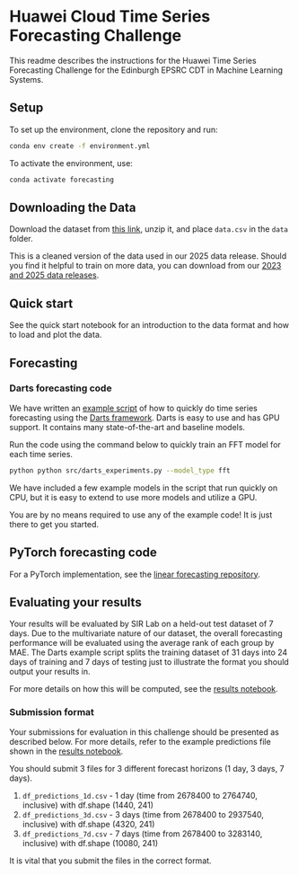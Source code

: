 # Huawei Cloud Time Series Forecasting Challenge

This readme describes the instructions for the Huawei Time Series Forecasting Challenge for the Edinburgh EPSRC CDT in Machine Learning Systems.

## Setup

To set up the environment, clone the repository and run:

```bash
conda env create -f environment.yml
```

To activate the environment, use:

```bash
conda activate forecasting
```

## Downloading the Data

Download the dataset from [this link](https://sir-dataset.obs.cn-east-3.myhuaweicloud.com/datasets/benchmarking_preview/data.7z), unzip it, and place `data.csv` in the `data` folder.

This is a cleaned version of the data used in our 2025 data release. Should you find it helpful to train on more data, you can download from our [2023 and 2025 data releases](https://github.com/sir-lab/data-release).


## Quick start

See the quick start notebook for an introduction to the data format and how to load and plot the data.


## Forecasting

### Darts forecasting code

We have written an [example script](https://github.com/sir-lab/forecasting-challenge/blob/main/src/darts_experiments.py) of how to quickly do time series forecasting using the [Darts framework](https://unit8co.github.io/darts/index.html). Darts is easy to use and has GPU support. It contains many state-of-the-art and baseline models.

Run the code using the command below to quickly train an FFT model for each time series.

```bash
python python src/darts_experiments.py --model_type fft
```

We have included a few example models in the script that run quickly on CPU, but it is easy to extend to use more models and utilize a GPU. 

You are by no means required to use any of the example code! It is just there to get you started.

## PyTorch forecasting code

For a PyTorch implementation, see the [linear forecasting repository](https://github.com/sir-lab/linear-forecasting/tree/main).


## Evaluating your results

Your results will be evaluated by SIR Lab on a held-out test dataset of 7 days. Due to the multivariate nature of our dataset, the overall forecasting performance will be evaluated using the average rank of each group by MAE. The Darts example script splits the training dataset of 31 days into 24 days of training and 7 days of testing just to illustrate the format you should output your results in. 

For more details on how this will be computed, see the [results notebook](https://github.com/sir-lab/forecasting-challenge/blob/main/src/evaluate_results.ipynb).

### Submission format

Your submissions for evaluation in this challenge should be presented as described below. For more details, refer to the example predictions file shown in the [results notebook](https://github.com/sir-lab/forecasting-challenge/blob/main/src/evaluate_results.ipynb).

You should submit 3 files for 3 different forecast horizons (1 day, 3 days, 7 days).
1. `df_predictions_1d.csv` - 1 day (time from 2678400 to 2764740, inclusive) with df.shape (1440, 241)
2. `df_predictions_3d.csv` - 3 days (time from 2678400 to 2937540, inclusive) with df.shape (4320, 241)
3. `df_predictions_7d.csv` - 7 days (time from 2678400 to 3283140, inclusive) with df.shape (10080, 241)

It is vital that you submit the files in the correct format.
